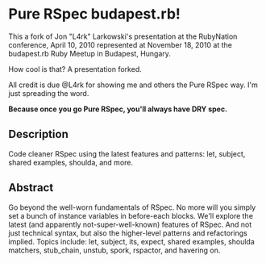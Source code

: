 Pure RSpec budapest.rb!
=======================

This a fork of Jon "L4rk" Larkowski's presentation at the RubyNation conference, April 10, 2010 represented at November 18, 2010 at the budapest.rb Ruby Meetup in Budapest, Hungary.

How cool is that? A presentation forked.

All credit is due @L4rk for showing me and others the Pure RSpec way. I'm just spreading the word.

**Because once you go Pure RSpec, you'll always have DRY spec.**

Description
-----------

Code cleaner RSpec using the latest features and patterns: let, subject,
shared examples, shoulda, and more.


Abstract
--------

Go beyond the well-worn fundamentals of RSpec.  No more will you simply set a
bunch of instance variables in before-each blocks.  We'll explore the latest
(and apparently not-super-well-known) features of RSpec.  And not just
technical syntax, but also the higher-level patterns and refactorings implied.
Topics include:  let, subject, its, expect, shared examples, shoulda matchers,
stub_chain, unstub, spork, rspactor, and havering on.

